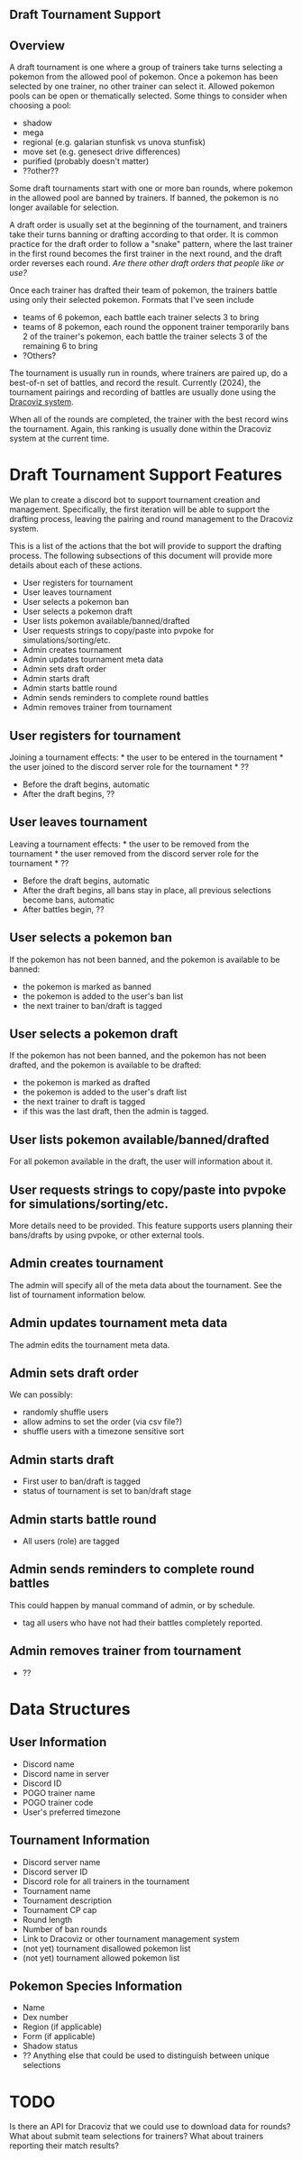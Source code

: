 Draft Tournament Support
------------------------

## Overview

A draft tournament is one where a group of trainers take turns selecting
a pokemon from the allowed pool of pokemon. Once a pokemon has been selected
by one trainer, no other trainer can select it. Allowed pokemon pools
can be open or thematically selected. Some things to consider when
choosing a pool:

- shadow
- mega
- regional (e.g. galarian stunfisk vs unova stunfisk)
- move set (e.g. genesect drive differences)
- purified (probably doesn't matter)
- ??other??

Some draft tournaments start with one or more ban rounds, where pokemon
in the allowed pool are banned by trainers. If banned, the pokemon is no 
longer available for selection.

A draft order is usually set at the beginning of the tournament, and trainers
take their turns banning or drafting according to that order. It is common
practice for the draft order to follow a "snake" pattern, where the last
trainer in the first round becomes the first trainer in the next round, and
the draft order reverses each round. *Are there other draft orders that
people like or use?*

Once each trainer has drafted their team of pokemon, the trainers battle using
only their selected pokemon. Formats that I've seen include

- teams of 6 pokemon, each battle each trainer selects 3 to bring
- teams of 8 pokemon, each round the opponent trainer temporarily bans 2 of 
  the trainer's pokemon, each battle the trainer selects 3 of the 
  remaining 6 to bring
- ?Others?

The tournament is usually run in rounds, where trainers are paired up,
do a best-of-n set of battles, and record the result. Currently (2024),
the tournament pairings and recording of battles are usually done using
the [Dracoviz system](https://www.dracoviz.gg).

When all of the rounds are completed, the trainer with the best record
wins the tournament. Again, this ranking is usually done within the
Dracoviz system at the current time.

# Draft Tournament Support Features

We plan to create a discord bot to support tournament creation and
management. Specifically, the first iteration will be able to support
the drafting process, leaving the pairing and round management to the
Dracoviz system.

This is a list of the actions that the bot will provide to support the
drafting process. The following subsections of this document will provide
more details about each of these actions.

- User registers for tournament
- User leaves tournament
- User selects a pokemon ban
- User selects a pokemon draft
- User lists pokemon available/banned/drafted
- User requests strings to copy/paste into pvpoke for simulations/sorting/etc.
- Admin creates tournament
- Admin updates tournament meta data
- Admin sets draft order
- Admin starts draft
- Admin starts battle round
- Admin sends reminders to complete round battles
- Admin removes trainer from tournament


## User registers for tournament
  Joining a tournament effects:
    * the user to be entered in the tournament
    * the user joined to the discord server role for the tournament
    * ??
  + Before the draft begins, automatic
  + After the draft begins, ??

## User leaves tournament
  Leaving a tournament effects:
    * the user to be removed from the tournament
    * the user removed from the discord server role for the tournament
    * ??
  + Before the draft begins, automatic
  + After the draft begins, all bans stay in place, all previous selections become bans, automatic
  + After battles begin, ??

## User selects a pokemon ban
  If the pokemon has not been banned, and the pokemon is available to be banned:
  - the pokemon is marked as banned
  - the pokemon is added to the user's ban list
  - the next trainer to ban/draft is tagged
  
## User selects a pokemon draft
  If the pokemon has not been banned, and the pokemon has not been drafted, and the pokemon is available to be drafted:
  - the pokemon is marked as drafted
  - the pokemon is added to the user's draft list
  - the next trainer to draft is tagged
  - if this was the last draft, then the admin is tagged.

## User lists pokemon available/banned/drafted
  For all pokemon available in the draft, the user will information about it.
  
## User requests strings to copy/paste into pvpoke for simulations/sorting/etc.
  More details need to be provided. This feature supports users planning
  their bans/drafts by using pvpoke, or other external tools.

## Admin creates tournament
  The admin will specify all of the meta data about the tournament.
  See the list of tournament information below.

## Admin updates tournament meta data
  The admin edits the tournament meta data.

## Admin sets draft order
  We can possibly:
  - randomly shuffle users
  - allow admins to set the order (via csv file?)
  - shuffle users with a timezone sensitive sort

## Admin starts draft
  - First user to ban/draft is tagged
  - status of tournament is set to ban/draft stage

## Admin starts battle round
  - All users (role) are tagged

## Admin sends reminders to complete round battles
  This could happen by manual command of admin, or by schedule.
  - tag all users who have not had their battles completely reported.

## Admin removes trainer from tournament
  - ??


# Data Structures

## User Information

- Discord name
- Discord name in server
- Discord ID
- POGO trainer name
- POGO trainer code
- User's preferred timezone

## Tournament Information

- Discord server name
- Discord server ID
- Discord role for all trainers in the tournament
- Tournament name
- Tournament description
- Tournament CP cap
- Round length
- Number of ban rounds
- Link to Dracoviz or other tournament management system
- (not yet) tournament disallowed pokemon list
- (not yet) tournament allowed pokemon list

## Pokemon Species Information

- Name
- Dex number
- Region (if applicable)
- Form (if applicable)
- Shadow status
- ?? Anything else that could be used to distinguish between unique selections

# TODO

Is there an API for Dracoviz that we could use to download data for rounds? 
What about submit team selections for trainers? What about trainers reporting
their match results?

